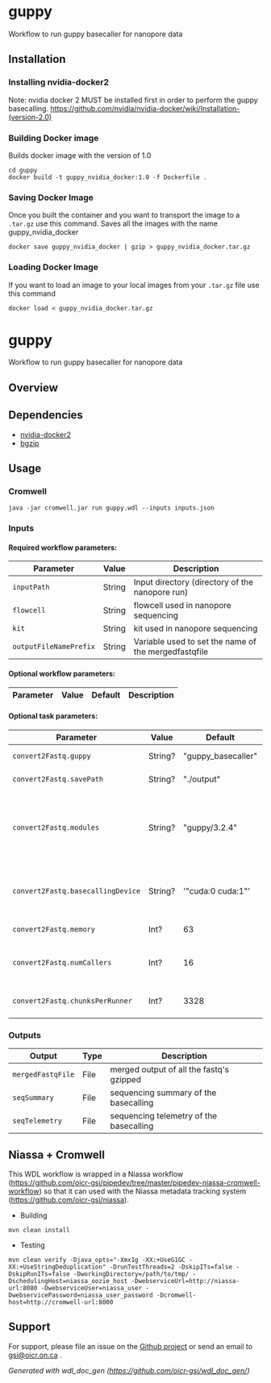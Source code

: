 # guppy

Workflow to run guppy basecaller for nanopore data

## Installation

### Installing nvidia-docker2

Note: nvidia docker 2 MUST be installed first in order to perform the guppy basecalling.
https://github.com/nvidia/nvidia-docker/wiki/Installation-(version-2.0)

### Building Docker image

Builds docker image with the version of 1.0
```
cd guppy
docker build -t guppy_nvidia_docker:1.0 -f Dockerfile .
```

### Saving Docker Image

Once you built the container and you want to transport the image to a `.tar.gz` use this command. Saves all the images with the name guppy_nvidia_docker
```
docker save guppy_nvidia_docker | gzip > guppy_nvidia_docker.tar.gz
```

### Loading Docker Image

If you want to load an image to your local images from your `.tar.gz` file use this command
```
docker load < guppy_nvidia_docker.tar.gz
```

# guppy

Workflow to run guppy basecaller for nanopore data

## Overview

## Dependencies

* [nvidia-docker2](https://github.com/NVIDIA/nvidia-docker/wiki/Installation-(version-2.0))
* [bgzip](http://www.htslib.org/doc/bgzip.html)


## Usage

### Cromwell
```
java -jar cromwell.jar run guppy.wdl --inputs inputs.json
```

### Inputs

#### Required workflow parameters:
Parameter|Value|Description
---|---|---
`inputPath`|String|Input directory (directory of the nanopore run)
`flowcell`|String|flowcell used in nanopore sequencing
`kit`|String|kit used in nanopore sequencing
`outputFileNamePrefix`|String|Variable used to set the name of the mergedfastqfile


#### Optional workflow parameters:
Parameter|Value|Default|Description
---|---|---|---


#### Optional task parameters:
Parameter|Value|Default|Description
---|---|---|---
`convert2Fastq.guppy`|String?|"guppy_basecaller"|guppy_basecaller name to use.
`convert2Fastq.savePath`|String?|"./output"|Path to save the guppy output
`convert2Fastq.modules`|String?|"guppy/3.2.4"|Environment module names and version to load (space separated) before command execution.
`convert2Fastq.basecallingDevice`|String?|'"cuda:0 cuda:1"'|Specify basecalling device: 'auto', or 'cuda:<device_id>'.
`convert2Fastq.memory`|Int?|63|Memory (in GB) allocated for job.
`convert2Fastq.numCallers`|Int?|16|Number of parallel basecallers to create.
`convert2Fastq.chunksPerRunner`|Int?|3328|Maximum chunks per runner.


### Outputs

Output | Type | Description
---|---|---
`mergedFastqFile`|File|merged output of all the fastq's gzipped
`seqSummary`|File|sequencing summary of the basecalling
`seqTelemetry`|File|sequencing telemetry of the basecalling


## Niassa + Cromwell

This WDL workflow is wrapped in a Niassa workflow (https://github.com/oicr-gsi/pipedev/tree/master/pipedev-niassa-cromwell-workflow) so that it can used with the Niassa metadata tracking system (https://github.com/oicr-gsi/niassa).

* Building
```
mvn clean install
```

* Testing
```
mvn clean verify -Djava_opts="-Xmx1g -XX:+UseG1GC -XX:+UseStringDeduplication" -DrunTestThreads=2 -DskipITs=false -DskipRunITs=false -DworkingDirectory=/path/to/tmp/ -DschedulingHost=niassa_oozie_host -DwebserviceUrl=http://niassa-url:8080 -DwebserviceUser=niassa_user -DwebservicePassword=niassa_user_password -Dcromwell-host=http://cromwell-url:8000
```

## Support

For support, please file an issue on the [Github project](https://github.com/oicr-gsi) or send an email to gsi@oicr.on.ca .

_Generated with wdl_doc_gen (https://github.com/oicr-gsi/wdl_doc_gen/)_
